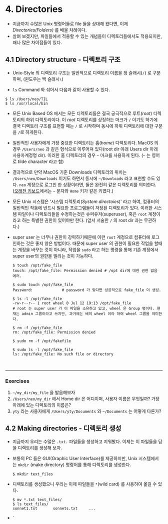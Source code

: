 # 4. Directories

* 지금까지 수많은 Unix 명령어들로 file 들을 상대해 왔다면, 이제 *Directories(Folders)* 를 배울 차례이다. 
* 살펴 보겠지만, 파일들에서 적용할 수 있는 개념들이 디렉토리들에서도 적용되지만, 꽤나 많은 차이점들이 있다.



## 4.1 Directory structure - 디렉토리 구조

* Unix-Style 의 디렉토리 구조는 일반적으로 디렉토리 이름을 정 슬래시(`/`) 로 구분하며, (윈도우는 백 슬래시`\`)


*  `ls` Command 와 섞어서 다음과 같이 사용할 수 있다.

```shell
$ ls /Users/neo/TIL
$ ls /usr/local/bin
```

* 모든 Unix Based OS 에서는 모든 디렉토리들은 결국 궁극적으로 루트(*root*) 디렉토리의 하위 디렉토리이다. 이 *root* 디렉토리를 상징하는 마크가 `/` 이기도 하기에 결국 디렉토리 구조를 표현할 때는 `/` 로 시작하며 동시에 하위 디렉토리에 대한 구분을 `/`로 하게된다.

* 일반적인 사용자에게 가장 중요한 디렉토리는 홈(*home*) 디렉토리다. MacOS 의 경우 `/Users/neo` 과 같은 형식으로 이루어져 있다(root dir 아래 Users dir 아래 사용자계정명 dir). 이러한 홈 디렉토리의 경우 `~` 마크를 사용하게 된다. (`~` 는 영어로 tilde character 라고 함)

* 결과적으로 만약 MacOS 기준 Downloads 디렉토리의 위치는 `/Users/neo/Downloads` 이기도 하면서 동시에 `~/Downloads` 라고 표현할 수도 있다. `neo` 계정으로 로그인 한 상황이라면, 둘은 완전히 같은 디렉토리를 의미한다. ([오래전 키보드](https://unix.stackexchange.com/questions/34196/why-was-chosen-to-represent-the-home-directory)에서는 `~`  문자와 `Home` 키가 같은 키였다.)

* 모든 Unix 시스템은 '시스템 디렉토리(*System directoies*)' 라고 하여, 컴퓨터의 일반적인 작동에 반드시 필요한 프로그램들이 저장된 디렉토리가 있다. 이러한 시스템 파일이나 디렉토리들을 수정하는것은 슈퍼유저(superuser), 혹은 `root` 계정이라고 하는 특별한 권한이 있어야만 한다. (앞서 서술한 `/` 의 root dir 과는 무관하다.) 

* super user 는 너무나 권한이 강력하기때문에 이런 `root` 계정으로 컴퓨터에 로그인하는 것은 좋지 않은 방법이다. 때문에 super user 의 권한이 필요한 작업을 할때는 계정을 바꾸는 것이 아니라, 작업을 `sudo` 라고 하는 명령을 통해 기존 계정에서 super user의 권한을 빌리는 것이 가능하다.

  ```shell
  $ touch /opt/fake_file
  touch: /opt/fake_file: Permission denied # /opt dir에 대한 권한 없음 에러.

  $ sudo touch /opt/fake_file
  Password: 			# password 가 맞다면 성공적으로 fake_file 이 생성.

  $ ls -l /opt/fake_file
  -rw-r--r-- 1 root wheel 0 Jul 12 19:13 /opt/fake_file 
  # root 는 super user 가 이 파일을 소유하고 있고, wheel 은 Group 명이다. 현재는 admin 그룹이라고 쓰지만, 과거에는 배의 wheel 이라 하여 wheel 그룹을 의미한다.

  $ rm -f /opt/fake_file
  rm: /opt/fake_file: Permission denied

  $ sudo rm -f /opt/fakefile

  $ sudo ls -l /opt/fake_file
  ls: /opt/fake_file: No such file or directory
  ```

  ​

---

### Exercises

1. `~/my_dir/my_file` 을 발음해보자
2. `/Users/neo/my_dir` 에서 Home dir 은 어디이며, 사용자 이름은 무엇일까? 가장 아래에 있는 디렉토리의 이름은?
3. `yty` 라는 사용자에게 `/Users/yty/Documents` 와 `~/Documents` 는 어떻게 다른가?



## 4.2 Making directories - 디렉토리 생성

* 지금까지 우리는 수많은 `.txt.` 파일들을 생성하고 지워봤다. 이제는 이 파일들을 담을 디렉토리를 생성해 보자. 

* 보통의 PC 들은 GUI(Graphic User Interface)를 제공하지만, Unix 시스템에서는 `mkdir` (make directory) 명령어를 통해 디렉토리를 생성한다.

  ```shell
  $ mkdir text_files
  ```

* 디렉토리를 생성했으니 우리는 이제 파일들을 `*`(wild card) 를 사용하여 옮길 수 있다.

  ```shell
  $ mv *.txt text_files/
  $ ls text_files/
  sonnet1.txt		sonnets.txt		...
  ```

* `